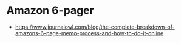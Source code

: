 # Amazon 6-pager
- https://www.journalowl.com/blog/the-complete-breakdown-of-amazons-6-page-memo-process-and-how-to-do-it-online